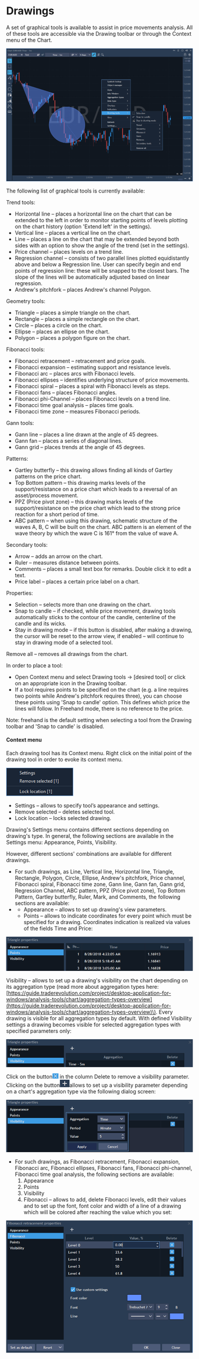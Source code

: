 # Drawings


A set of graphical tools is available to assist in price movements analysis. All of these tools are accessible via the Drawing toolbar or through the Context menu of the Chart.

![](../../../.gitbook/assets/drawings.png)

The following list of graphical tools is currently available:

Trend tools:

* Horizontal line – places a horizontal line on the chart that can be extended to the left in order to monitor starting points of levels plotting on the chart history \(option 'Extend left' in the settings\).
* Vertical line – places a vertical line on the chart.
* Line – places a line on the chart that may be extended beyond both sides with an option to show the angle of the trend \(set in the settings\).
* Price channel – places levels on a trend line.
* Regression channel – consists of two parallel lines plotted equidistantly above and below a Regression line. User can specify begin and end points of regression line: these will be snapped to the closest bars. The slope of the lines will be automatically adjusted based on linear regression.
* Andrew's pitchfork – places Andrew's channel Polygon.

Geometry tools:

* Triangle – places a simple triangle on the chart.
* Rectangle – places a simple rectangle on the chart.
* Circle – places a circle on the chart.
* Ellipse – places an ellipse on the chart.
* Polygon – places a polygon figure on the chart.

Fibonacci tools:

* Fibonacci retracement – retracement and price goals.
* Fibonacci expansion – estimating support and resistance levels.
* Fibonacci arc – places arcs with Fibonacci levels.
* Fibonacci ellipses – identifies underlying structure of price movements.
* Fibonacci spiral – places a spiral with Fibonacci levels as steps.
* Fibonacci fans – places Fibonacci angles.
* Fibonacci phi-Channel – places Fibonacci levels on a trend line.
* Fibonacci time goal analysis – places time goals.
* Fibonacci time zone – measures Fibonacci periods.

Gann tools:

* Gann line – places a line drawn at the angle of 45 degrees.
* Gann fan – places a series of diagonal lines.
* Gann grid – places trends at the angle of 45 degrees.

Patterns:

* Gartley butterfly – this drawing allows finding all kinds of Gartley patterns on the price chart.
* Top Bottom pattern – this drawing marks levels of the support/resistance on a price chart which leads to a reversal of an asset/process movement.
* PPZ \(Price pivot zone\) – this drawing marks levels of the support/resistance on the price chart which lead to the strong price reaction for a short period of time.
* ABC pattern – when using this drawing, schematic structure of the waves A, B, C will be built on the chart. ABC pattern is an element of the wave theory by which the wave C is 161° from the value of wave A.

Secondary tools:

* Arrow – adds an arrow on the chart.
* Ruler – measures distance between points.
* Comments – places a small text box for remarks. Double click it to edit a text.
* Price label – places a certain price label on a chart.

Properties:

* Selection – selects more than one drawing on the chart.
* Snap to candle – if checked, while price movement, drawing tools automatically sticks to the contour of the candle, centerline of the candle and its wicks.
* Stay in drawing mode – if this button is disabled, after making a drawing, the cursor will be reset to the arrow view, if enabled – will continue to stay in drawing mode of a selected tool.

Remove all – removes all drawings from the chart.

In order to place a tool:

* Open Context menu and select Drawing tools -&gt; \[desired tool\] or click on an appropriate icon in the Drawing toolbar.
* If a tool requires points to be specified on the chart \(e.g. a line requires two points while Andrew's pitchfork requires three\), you can choose these points using 'Snap to candle' option. This defines which price the lines will follow. In Freehand mode, there is no reference to the price.

Note: freehand is the default setting when selecting a tool from the Drawing toolbar and 'Snap to candle' is disabled.

#### Context menu

Each drawing tool has its Context menu. Right click on the initial point of the drawing tool in order to evoke its context menu.

![](../../../.gitbook/assets/20.png)

* Settings – allows to specify tool’s appearance and settings.
* Remove selected – deletes selected tool.
* Lock location – locks selected drawing.

Drawing's Settings menu contains different sections depending on drawing's type. In general, the following sections are available in the Settings menu: Appearance, Points, Visibility.

However, different sections' combinations are available for different drawings.

* For such drawings, as Line, Vertical line, Horizontal line, Triangle, Rectangle, Polygon, Circle, Ellipse, Andrew's pitchfork, Price channel, Fibonacci spiral, Fibonacci time zone, Gann line, Gann fan, Gann grid, Regression Channel, ABC pattern, PPZ \(Price pivot zone\), Top Bottom Pattern, Gartley butterfly, Ruler, Mark, and Comments, the following sections are available:
* * Appearance – allows to set up drawing's view parameters.
  * Points – allows to indicate coordinates for every point which must be specified for a drawing. Coordinates indication is realized via values of the fields Time and Price:

![](../../../.gitbook/assets/21.png)


Visibility – allows to set up a drawing's visibility on the chart depending on its aggregation type \(read more about aggregation types here: [https://guide.traderevolution.com/project/desktop-application-for-windows/analysis-tools/chart/aggregation-types-overview](https://guide.traderevolution.com/project/desktop-application-for-windows/analysis-tools/chart/aggregation-types-overview)\). Every drawing is visible for all aggregation types by default. With defined Visibility settings a drawing becomes visible for selected aggregation types with specified parameters only:

![](../../../.gitbook/assets/22.png)


Click on the button![](../../../.gitbook/assets/23%20%281%29.png)
in the column Delete to remove a visibility parameter. Clicking on the button![](../../../.gitbook/assets/24%20%281%29.png)allows to set up a visibility parameter depending on a chart's aggregation type via the following dialog screen:

![](../../../.gitbook/assets/25%20%281%29.png)

* For such drawings, as Fibonacci retracement, Fibonacci expansion, Fibonacci arc, Fibonacci ellipses, Fibonacci fans, Fibonacci phi-channel, Fibonacci time goal analysis, the following sections are available:
  1. Appearance
  2. Points
  3. Visibility
  4. Fibonacci – allows to add, delete Fibonacci levels, edit their values and to set up the font, font color and width of a line of a drawing which will be colored after reaching the value which you set:

![](../../../.gitbook/assets/26%20%281%29.png)
